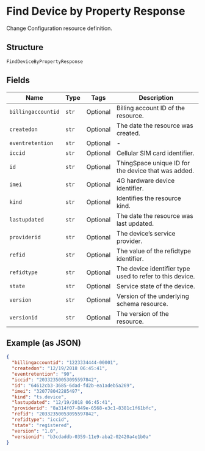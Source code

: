 
# Find Device by Property Response

Change Configuration resource definition.

## Structure

`FindDeviceByPropertyResponse`

## Fields

| Name | Type | Tags | Description |
|  --- | --- | --- | --- |
| `billingaccountid` | `str` | Optional | Billing account ID of the resource. |
| `createdon` | `str` | Optional | The date the resource was created. |
| `eventretention` | `str` | Optional | - |
| `iccid` | `str` | Optional | Cellular SIM card identifier. |
| `id` | `str` | Optional | ThingSpace unique ID for the device that was added. |
| `imei` | `str` | Optional | 4G hardware device identifier. |
| `kind` | `str` | Optional | Identifies the resource kind. |
| `lastupdated` | `str` | Optional | The date the resource was last updated. |
| `providerid` | `str` | Optional | The device’s service provider. |
| `refid` | `str` | Optional | The value of the refidtype identifier. |
| `refidtype` | `str` | Optional | The device identifier type used to refer to this device. |
| `state` | `str` | Optional | Service state of the device. |
| `version` | `str` | Optional | Version of the underlying schema resource. |
| `versionid` | `str` | Optional | The version of the resource. |

## Example (as JSON)

```json
{
  "billingaccountid": "1223334444-00001",
  "createdon": "12/19/2018 06:45:41",
  "eventretention": "90",
  "iccid": "20332350053095597842",
  "id": "64612cb3-3685-6dad-fd2b-ea1adeb5a269",
  "imei": "320778042285497",
  "kind": "ts.device",
  "lastupdated": "12/19/2018 06:45:41",
  "providerid": "8a314f07-849e-6568-e3c1-8381c1f61bfc",
  "refid": "20332350053095597842",
  "refidtype": "iccid",
  "state": "registered",
  "version": "1.0",
  "versionid": "b3cdaddb-0359-11e9-aba2-02420a4e1b0a"
}
```

